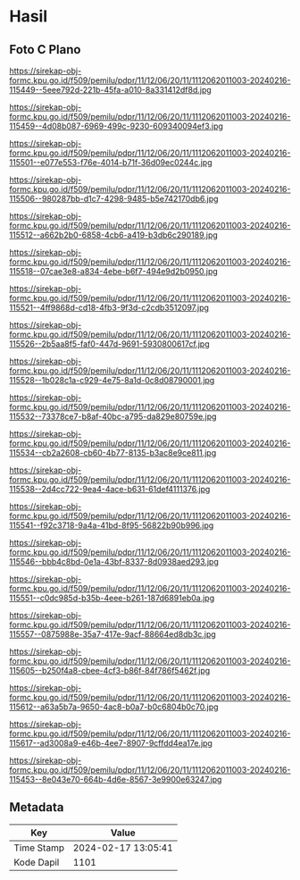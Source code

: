 # Hasil

## Foto C Plano

https://sirekap-obj-formc.kpu.go.id/f509/pemilu/pdpr/11/12/06/20/11/1112062011003-20240216-115449--5eee792d-221b-45fa-a010-8a331412df8d.jpg

https://sirekap-obj-formc.kpu.go.id/f509/pemilu/pdpr/11/12/06/20/11/1112062011003-20240216-115459--4d08b087-6969-499c-9230-609340094ef3.jpg

https://sirekap-obj-formc.kpu.go.id/f509/pemilu/pdpr/11/12/06/20/11/1112062011003-20240216-115501--e077e553-f76e-4014-b71f-36d09ec0244c.jpg

https://sirekap-obj-formc.kpu.go.id/f509/pemilu/pdpr/11/12/06/20/11/1112062011003-20240216-115506--980287bb-d1c7-4298-9485-b5e742170db6.jpg

https://sirekap-obj-formc.kpu.go.id/f509/pemilu/pdpr/11/12/06/20/11/1112062011003-20240216-115512--a662b2b0-6858-4cb6-a419-b3db6c290189.jpg

https://sirekap-obj-formc.kpu.go.id/f509/pemilu/pdpr/11/12/06/20/11/1112062011003-20240216-115518--07cae3e8-a834-4ebe-b6f7-494e9d2b0950.jpg

https://sirekap-obj-formc.kpu.go.id/f509/pemilu/pdpr/11/12/06/20/11/1112062011003-20240216-115521--4ff9868d-cd18-4fb3-9f3d-c2cdb3512097.jpg

https://sirekap-obj-formc.kpu.go.id/f509/pemilu/pdpr/11/12/06/20/11/1112062011003-20240216-115526--2b5aa8f5-faf0-447d-9691-5930800617cf.jpg

https://sirekap-obj-formc.kpu.go.id/f509/pemilu/pdpr/11/12/06/20/11/1112062011003-20240216-115528--1b028c1a-c929-4e75-8a1d-0c8d08790001.jpg

https://sirekap-obj-formc.kpu.go.id/f509/pemilu/pdpr/11/12/06/20/11/1112062011003-20240216-115532--73378ce7-b8af-40bc-a795-da829e80759e.jpg

https://sirekap-obj-formc.kpu.go.id/f509/pemilu/pdpr/11/12/06/20/11/1112062011003-20240216-115534--cb2a2608-cb60-4b77-8135-b3ac8e9ce811.jpg

https://sirekap-obj-formc.kpu.go.id/f509/pemilu/pdpr/11/12/06/20/11/1112062011003-20240216-115538--2d4cc722-9ea4-4ace-b631-61def4111376.jpg

https://sirekap-obj-formc.kpu.go.id/f509/pemilu/pdpr/11/12/06/20/11/1112062011003-20240216-115541--f92c3718-9a4a-41bd-8f95-56822b90b996.jpg

https://sirekap-obj-formc.kpu.go.id/f509/pemilu/pdpr/11/12/06/20/11/1112062011003-20240216-115546--bbb4c8bd-0e1a-43bf-8337-8d0938aed293.jpg

https://sirekap-obj-formc.kpu.go.id/f509/pemilu/pdpr/11/12/06/20/11/1112062011003-20240216-115551--c0dc985d-b35b-4eee-b261-187d6891eb0a.jpg

https://sirekap-obj-formc.kpu.go.id/f509/pemilu/pdpr/11/12/06/20/11/1112062011003-20240216-115557--0875988e-35a7-417e-9acf-88664ed8db3c.jpg

https://sirekap-obj-formc.kpu.go.id/f509/pemilu/pdpr/11/12/06/20/11/1112062011003-20240216-115605--b250f4a8-cbee-4cf3-b86f-84f786f5462f.jpg

https://sirekap-obj-formc.kpu.go.id/f509/pemilu/pdpr/11/12/06/20/11/1112062011003-20240216-115612--a63a5b7a-9650-4ac8-b0a7-b0c6804b0c70.jpg

https://sirekap-obj-formc.kpu.go.id/f509/pemilu/pdpr/11/12/06/20/11/1112062011003-20240216-115617--ad3008a9-e46b-4ee7-8907-9cffdd4ea17e.jpg

https://sirekap-obj-formc.kpu.go.id/f509/pemilu/pdpr/11/12/06/20/11/1112062011003-20240216-115453--8e043e70-664b-4d6e-8567-3e9900e63247.jpg


## Metadata

| Key        | Value               |
| ---------- | ------------------- |
| Time Stamp | 2024-02-17 13:05:41 |
| Kode Dapil | 1101                |



